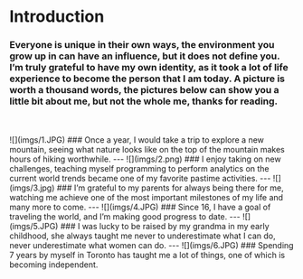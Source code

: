 # Introduction
### Everyone is unique in their own ways, the environment you grow up in can have an influence, but it does not define you. I’m truly grateful to have my own identity, as it took a lot of life experience to become the person that I am today. A picture is worth a thousand words, the pictures below can show you a little bit about me, but not the whole me, thanks for reading.
<br>
<br>
![](imgs/1.JPG)
### Once a year, I would take a trip to explore a new mountain, seeing what nature looks like on the top of the mountain makes hours of hiking worthwhile.
---
![](imgs/2.png)
### I enjoy taking on new challenges, teaching myself programming to perform analytics on the current world trends became one of my favorite pastime activities.
---
![](imgs/3.jpg)
### I’m grateful to my parents for always being there for me, watching me achieve one of the most important milestones of my life and many more to come.
---
![](imgs/4.JPG)
### Since 16, I have a goal of traveling the world, and I’m making good progress to date.
---
![](imgs/5.JPG)
### I was lucky to be raised by my grandma in my early childhood, she always taught me never to underestimate what I can do, never underestimate what women can do.
---
![](imgs/6.JPG)
### Spending 7 years by myself in Toronto has taught me a lot of things, one of which is becoming independent.

<script>
document.querySelector(".container-lg").removeChild(document.querySelector(".container-lg").children[0])
</script>
<style>

img{
    max-height:1000px;
    height:auto;
    width:auto;  
	left:50%;
	position: relative;
	transform: translate(-50%, 0);

}
</style>
<!--stackedit_data:
eyJoaXN0b3J5IjpbMzEzODU4NjQ0LC04NDU2MTEwNDIsLTIyNz
c2MTk2MSwtNTUyODE5ODM3LDEzOTQyMTcxMjEsNDk4OTkxMzE1
LC04NTg0NDk4MTYsLTcyMjkwNjI5OSwtNTMwNDgxODAyLDE4OT
g3MTU5MCwtMjA0NjM2MDQ4NSw5ODE0NjEzNDgsLTE5NDY3MTc1
NDUsLTEyOTQxNjU3OTVdfQ==
-->